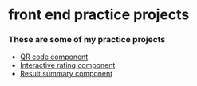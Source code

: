 # front end practice projects

### These are some of my practice projects

- [QR code component](https://shivanshut105.github.io/front-end-practice-projects/qr-code-component-main/)
- [Interactive rating component](https://shivanshut105.github.io/front-end-practice-projects/interactive-rating-component-main/)
- [Result summary component](https://shivanshut105.github.io/front-end-practice-projects/results-summary-component-main/)
